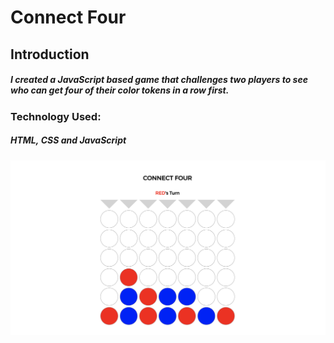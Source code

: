 # Connect Four

## Introduction
##### I created a JavaScript based game that challenges two players to see who can get four of their color tokens in a row first. 

### Technology Used:
##### HTML, CSS and JavaScript

![connect four game image](images/connectfour.png)
